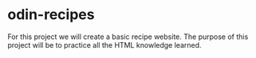 # odin-recipes
For this project we will create a basic recipe website. The purpose of this 
project will be to practice all the HTML knowledge learned.